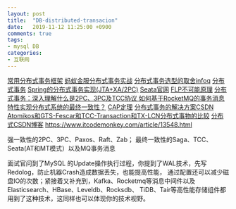 ```yaml
---
layout: post
title:  "DB-distributed-transacion"
date:   2019-11-12 11:25:00 +0900
comments: true
tags:
- mysql DB 
categories:
- 互联网
---
```


[常用分布式事务框架](https://cloud.tencent.com/developer/article/1401904)
[蚂蚁金服分布式事务实战](https://zhuanlan.zhihu.com/p/75843832)
[分布式事务选型的取舍infoq](https://www.infoq.cn/article/8bu33kuSyJ6P-wAAoELT)
[分布式事务](http://www.tianshouzhi.com/api/tutorials/distributed_transaction/383)
[Spring的分布式事务实现(JTA+XA/2PC)](https://www.jdon.com/48829)
[Seata官网](http://seata.io/zh-cn/)
[FLP不可能原理](https://www.cnblogs.com/firstdream/p/6585923.html) 
[分布式事务：深入理解什么是2PC、3PC及TCC协议 ](http://www.sohu.com/a/290897501_684445)
[如何基于RocketMQ的事务消息特性实现分布式系统的最终一致性？](https://juejin.im/post/5dd0ff1af265da0c075d0af7)
[CAP定理](http://www.ruanyifeng.com/blog/2018/07/cap.html)
[分布式事务的解决方案CSDN](https://blog.csdn.net/m0_38110132/article/details/76994165)
[Atomikos和GTS-Fescar和TCC-Transaction和TX-LCN分布式事物的比较](https://www.bbsmax.com/A/obzb24Y0zE/)
[分布式CSDN博客](https://blog.csdn.net/qq_27384769/category_7453176_1.html)
https://www.itcodemonkey.com/article/13548.html

强一致性的2PC、3PC、Paxos、Raft、Zab；
最终一致性的Saga、TCC、Seata(AT和MT模式）以及MQ事务消息

面试官问到了MySQL 的Update操作执行过程，你提到了WAL技术，先写Redolog，防止机器Crash造成数据丢失，也能提高性能，
通过配置还可以减少磁盘IO的次数；紧接着又补充到，Kafka、Rocketmq等消息中间件以及Elasticsearch、HBase、Leveldb、Rocksdb、
TiDB、Tair等高性能存储组件都用到了这种技术，这同样也可以体现你的技术视野。